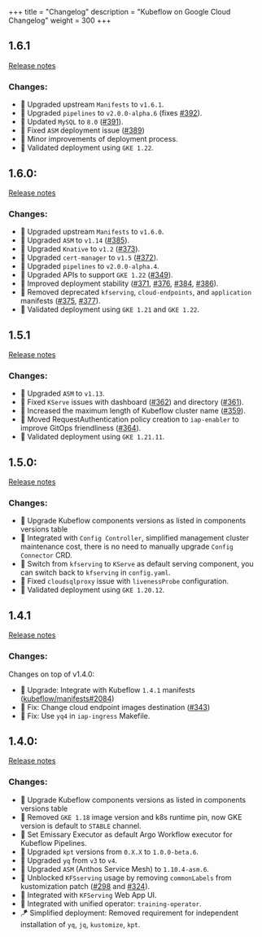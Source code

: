 +++
title = "Changelog"
description = "Kubeflow on Google Cloud Changelog"
weight = 300
+++

## 1.6.1

[Release notes](https://github.com/googlecloudplatform/kubeflow-distribution/releases/tag/v1.6.1)

### Changes:

- 🔼 Upgraded upstream `Manifests` to `v1.6.1`.
- 🔼 Upgraded `pipelines` to `v2.0.0-alpha.6` (fixes [#392](https://github.com/GoogleCloudPlatform/kubeflow-distribution/issues/392)).
- 🔼 Updated `MySQL` to `8.0` ([#391](https://github.com/GoogleCloudPlatform/kubeflow-distribution/issues/391)).
- 🔨 Fixed `ASM` deployment issue ([#389](https://github.com/GoogleCloudPlatform/kubeflow-distribution/issues/389))
- 🔨 Minor improvements of deployment process.
- 🧪 Validated deployment using `GKE 1.22`.

## 1.6.0:

[Release notes](https://github.com/googlecloudplatform/kubeflow-distribution/releases/tag/v1.6.0)

### Changes:

- 🔼 Upgraded upstream `Manifests` to `v1.6.0`.
- 🔼 Upgraded `ASM` to `v1.14` ([#385](https://github.com/GoogleCloudPlatform/kubeflow-distribution/issues/385)).
- 🔼 Upgraded `Knative` to `v1.2` ([#373](https://github.com/GoogleCloudPlatform/kubeflow-distribution/issues/373)).
- 🔼 Upgraded `cert-manager` to `v1.5` ([#372](https://github.com/GoogleCloudPlatform/kubeflow-distribution/issues/372)).
- 🔼 Upgraded `pipelines` to `v2.0.0-alpha.4`.
- 🔼 Upgraded APIs to support `GKE 1.22` ([#349](https://github.com/GoogleCloudPlatform/kubeflow-distribution/issues/349)).
- 🔨 Improved deployment stability ([#371](https://github.com/GoogleCloudPlatform/kubeflow-distribution/issues/371), [#376](https://github.com/GoogleCloudPlatform/kubeflow-distribution/issues/376), [#384](https://github.com/GoogleCloudPlatform/kubeflow-distribution/issues/384), [#386](https://github.com/GoogleCloudPlatform/kubeflow-distribution/issues/386)).
- 🚚 Removed deprecated `kfserving`, `cloud-endpoints`, and `application` manifests ([#375](https://github.com/GoogleCloudPlatform/kubeflow-distribution/issues/375), [#377](https://github.com/GoogleCloudPlatform/kubeflow-distribution/issues/377)).
- 🧪 Validated deployment using `GKE 1.21` and `GKE 1.22`.


## 1.5.1

[Release notes](https://github.com/googlecloudplatform/kubeflow-distribution/releases/tag/v1.5.1)

### Changes:

- 🔼 Upgraded `ASM` to `v1.13`.
- 🔨 Fixed `KServe` issues with dashboard ([#362](https://github.com/GoogleCloudPlatform/kubeflow-distribution/issues/362)) and directory ([#361](https://github.com/GoogleCloudPlatform/kubeflow-distribution/issues/361)).
- 🚚 Increased the maximum length of Kubeflow cluster name ([#359](https://github.com/GoogleCloudPlatform/kubeflow-distribution/issues/359)).
- 🚚 Moved RequestAuthentication policy creation to `iap-enabler` to improve GitOps friendliness ([#364](https://github.com/GoogleCloudPlatform/kubeflow-distribution/issues/364)).
- 🧪 Validated deployment using `GKE 1.21.11`.

## 1.5.0:

[Release notes](https://github.com/googlecloudplatform/kubeflow-distribution/releases/tag/v1.5.0)

### Changes:

- 🔼 Upgrade Kubeflow components versions as listed in components versions table
- 🚀 Integrated with `Config Controller`, simplified management cluster maintenance cost, there is no need to manually upgrade `Config Connector` CRD.
- 🚚 Switch from `kfserving` to `KServe` as default serving component, you can switch back to `kfserving` in `config.yaml`.
- 🔨 Fixed `cloudsqlproxy` issue with `livenessProbe` configuration.
- 🧪 Validated deployment using `GKE 1.20.12`.

## 1.4.1

[Release notes](https://github.com/googlecloudplatform/kubeflow-distribution/releases/tag/v1.4.1)

### Changes:

Changes on top of v1.4.0:

- 🔼 Upgrade: Integrate with Kubeflow `1.4.1` manifests ([kubeflow/manifests#2084](https://github.com/kubeflow/manifests/issues/2084))
- 🔨 Fix: Change cloud endpoint images destination ([#343](https://github.com/GoogleCloudPlatform/kubeflow-distribution/issues/343))
- 🔨 Fix: Use `yq4` in `iap-ingress` Makefile.

## 1.4.0:

[Release notes](https://github.com/googlecloudplatform/kubeflow-distribution/releases/tag/v1.4.0)

### Changes:

- 🔼 Upgrade Kubeflow components versions as listed in components versions table
- 🚢 Removed `GKE 1.18` image version and k8s runtime pin, now GKE version is default to `STABLE` channel.
- 🌊 Set Emissary Executor as default Argo Workflow executor for Kubeflow Pipelines.
- 🔼 Upgraded `kpt` versions from `0.X.X` to `1.0.0-beta.6`.
- 🔼 Upgraded `yq` from `v3` to `v4`.
- 🔼 Upgraded `ASM` (Anthos Service Mesh) to `1.10.4-asm.6`.
- 🚀 Unblocked `KFSserving` usage by removing `commonLabels` from kustomization patch ([#298](https://github.com/GoogleCloudPlatform/kubeflow-distribution/issues/298) and [#324](https://github.com/GoogleCloudPlatform/kubeflow-distribution/issues/324)).
- 🔗 Integrated with `KFServing` Web App UI.
- 🔗 Integrated with unified operator: `training-operator`.
- 🪁 Simplified deployment: Removed requirement for independent installation of `yq`, `jq`, `kustomize`, `kpt`.
